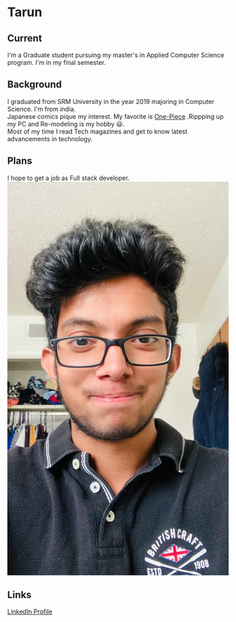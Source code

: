 # Tarun

## Current
I'm a Graduate student pursuing my master's in Applied Computer Science program.
I'm in my final semester.
## Background
I graduated from SRM University in the year 2019 majoring in Computer Science. I'm from india.
<br>
Japanese comics pique my interest. My favorite is [One-Piece](https://www.viz.com/one-piece)
.Rippping up my PC and Re-modeling is my hobby :smiley:.
<br>
Most of my time I read Tech magazines and get to know latest advancements in technology.
## Plans
I hope to get a job as Full stack developer. 
<br>
<img src="https://github.com/dexterstr/big-data-developer/blob/main/yoyo.jpeg" width="550">

## Links 
[LinkedIn Profile](https://www.linkedin.com/in/tarun-sarpanjeri-a43a8914a/)
